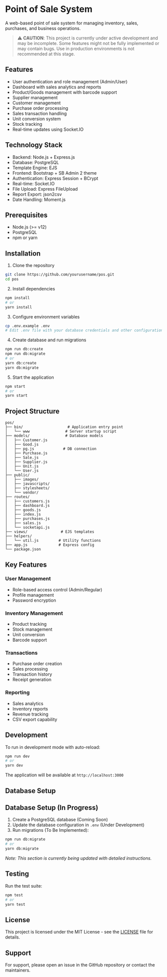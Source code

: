 # Point of Sale System

A web-based point of sale system for managing inventory, sales, purchases, and business operations.

> ⚠️ **CAUTION**: This project is currently under active development and may be incomplete. Some features might not be fully implemented or may contain bugs. Use in production environments is not recommended at this stage.

## Features

- User authentication and role management (Admin/User)
- Dashboard with sales analytics and reports
- Product/Goods management with barcode support
- Supplier management
- Customer management
- Purchase order processing
- Sales transaction handling
- Unit conversion system
- Stock tracking
- Real-time updates using Socket.IO

## Technology Stack

- Backend: Node.js + Express.js
- Database: PostgreSQL
- Template Engine: EJS
- Frontend: Bootstrap + SB Admin 2 theme
- Authentication: Express Session + BCrypt
- Real-time: Socket.IO
- File Upload: Express FileUpload
- Report Export: json2csv
- Date Handling: Moment.js

## Prerequisites

- Node.js (>= v12)
- PostgreSQL
- npm or yarn

## Installation

1. Clone the repository
```bash
git clone https://github.com/yourusername/pos.git
cd pos
```

2. Install dependencies
```bash
npm install
# or
yarn install
```

3. Configure environment variables
```bash
cp .env.example .env
# Edit .env file with your database credentials and other configurations
```

4. Create database and run migrations
```bash
npm run db:create
npm run db:migrate
# or
yarn db:create
yarn db:migrate
```

5. Start the application
```bash
npm start
# or
yarn start
```

## Project Structure
```
pos/
├── bin/                    # Application entry point
│   └── www                # Server startup script
├── models/                # Database models
│   ├── Customer.js        
│   ├── Good.js           
│   ├── pg.js             # DB connection
│   ├── Purchase.js       
│   ├── Sale.js          
│   ├── Supplier.js      
│   ├── Unit.js          
│   └── User.js          
├── public/               
│   ├── images/          
│   ├── javascripts/     
│   ├── stylesheets/     
│   └── vendor/          
├── routes/              
│   ├── customers.js     
│   ├── dashboard.js     
│   ├── goods.js        
│   ├── index.js        
│   ├── purchases.js    
│   ├── sales.js        
│   └── socketapi.js     
├── views/               # EJS templates
├── helpers/            
│   └── util.js         # Utility functions
├── app.js              # Express config
└── package.json
```

## Key Features

### User Management

- Role-based access control (Admin/Regular)
- Profile management
- Password encryption

### Inventory Management

- Product tracking
- Stock management
- Unit conversion
- Barcode support

### Transactions

- Purchase order creation
- Sales processing
- Transaction history
- Receipt generation

### Reporting

- Sales analytics
- Inventory reports
- Revenue tracking
- CSV export capability

## Development

To run in development mode with auto-reload:
```bash
npm run dev
# or
yarn dev
```

The application will be available at `http://localhost:3000`

## Database Setup

## Database Setup (In Progress)

1. Create a PostgreSQL database (Coming Soon)
2. Update the database configuration in `.env` (Under Development)
3. Run migrations (To Be Implemented):
```bash
npm run db:migrate
# or
yarn db:migrate
```

*Note: This section is currently being updated with detailed instructions.*

## Testing

Run the test suite:
```bash
npm test
# or
yarn test
```

## License

This project is licensed under the MIT License - see the [LICENSE](LICENSE) file for details.

## Support

For support, please open an issue in the GitHub repository or contact the maintainers.

